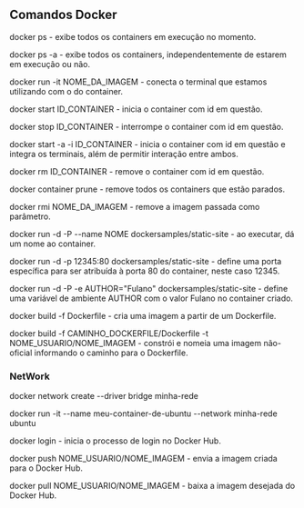 ## Comandos Docker 


docker ps - exibe todos os containers em execução no momento.


docker ps -a - exibe todos os containers, independentemente de estarem em execução ou não.


docker run -it NOME_DA_IMAGEM - conecta o terminal que estamos utilizando com o do container.


docker start ID_CONTAINER - inicia o container com id em questão.


docker stop ID_CONTAINER - interrompe o container com id em questão.


docker start -a -i ID_CONTAINER - inicia o container com id em questão e integra os terminais, além de permitir interação entre ambos.


docker rm ID_CONTAINER - remove o container com id em questão.


docker container prune - remove todos os containers que estão parados.


docker rmi NOME_DA_IMAGEM - remove a imagem passada como parâmetro.


docker run -d -P --name NOME dockersamples/static-site - ao executar, dá um nome ao container.


docker run -d -p 12345:80 dockersamples/static-site - define uma porta específica para ser atribuída à porta 80 do container, neste caso 12345.


docker run -d -P -e AUTHOR="Fulano" dockersamples/static-site - define uma variável de ambiente AUTHOR com o valor Fulano no container criado.


docker build -f Dockerfile - cria uma imagem a partir de um Dockerfile.


docker build -f CAMINHO_DOCKERFILE/Dockerfile -t NOME_USUARIO/NOME_IMAGEM - constrói e nomeia uma imagem não-oficial informando o caminho para o Dockerfile.

### NetWork

docker network create --driver bridge minha-rede

docker run -it --name meu-container-de-ubuntu --network minha-rede ubuntu


docker login - inicia o processo de login no Docker Hub.


docker push NOME_USUARIO/NOME_IMAGEM - envia a imagem criada para o Docker Hub.


docker pull NOME_USUARIO/NOME_IMAGEM - baixa a imagem desejada do Docker Hub.
